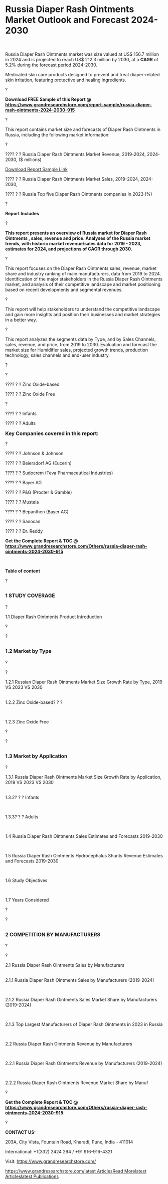 <h1>Russia Diaper Rash Ointments Market Outlook and Forecast 2024-2030</h1><br/><p>Russia Diaper Rash Ointments market was size valued at US$ 156.7 million in 2024 and is projected to reach US$ 212.3 million by 2030, at a <strong>CAGR</strong> of 5.2% during the forecast period 2024-2030.</p>
 
 
 
 <p>Medicated skin care products designed to prevent and treat diaper-related skin irritation, featuring protective and healing ingredients.</p>
 
 
 
 <p>? </p>
 
 
 
 <div><b>Download FREE Sample of this Report @ <a href="https://www.grandresearchstore.com/report-sample/russia-diaper-rash-ointments-2024-2030-915">https://www.grandresearchstore.com/report-sample/russia-diaper-rash-ointments-2024-2030-915</a></b></div>
 
 
 
 <p>? </p>
 
 
 
 <p>This report contains market size and forecasts of Diaper Rash Ointments in Russia, including the following market information:</p>
 
 
 
 <p>? </p>
 
 
 
 <p>???? ? ? Russia Diaper Rash Ointments Market Revenue, 2019-2024, 2024-2030, ($ millions)</p>
 
 
 
 <p><a href="https://www.grandresearchstore.com/mr-admin/report-sample/russia-diaper-rash-ointments-2024-2030-915">Download Report Sample Link</a></p>
 
 
 
 <p>???? ? ? Russia Diaper Rash Ointments Market Sales, 2019-2024, 2024-2030,</p>
 
 
 
 <p>???? ? ? Russia Top five Diaper Rash Ointments companies in 2023 (%)</p>
 
 
 
 <p>? </p>
 
 
 
 <p><strong>Report Includes</strong></p>
 
 
 
 <p>? </p>
 
 
 
 <p><strong>This report presents an overview of Russia market for Diaper Rash Ointments , sales, revenue and price. Analyses of the Russia market trends, with historic market revenue/sales data for 2019 - 2023, estimates for 2024, and projections of <strong>CAGR</strong> through 2030.</strong></p>
 
 
 
 <p>? </p>
 
 
 
 <p>This report focuses on the Diaper Rash Ointments sales, revenue, market share and industry ranking of main manufacturers, data from 2019 to 2024. Identification of the major stakeholders in the Russia Diaper Rash Ointments market, and analysis of their competitive landscape and market positioning based on recent developments and segmental revenues.</p>
 
 
 
 <p>? </p>
 
 
 
 <p>This report will help stakeholders to understand the competitive landscape and gain more insights and position their businesses and market strategies in a better way.</p>
 
 
 
 <p>? </p>
 
 
 
 <p>This report analyzes the segments data by Type, and by Sales Channels, sales, revenue, and price, from 2019 to 2030. Evaluation and forecast the market size for Humidifier sales, projected growth trends, production technology, sales channels and end-user industry.</p>
 
 
 
 <p>? </p>
 
 
 
 <p>? </p>
 
 
 
 <p>???? ? ? Zinc Oxide-based</p>
 
 
 
 <p>???? ? ? Zinc Oxide Free</p>
 
 
 
 <p>? </p>
 
 
 
 <p>???? ? ? Infants</p>
 
 
 
 <p>???? ? ? Adults</p>
 
 
 
 <p><span style="font-size:16px"><strong>Key Companies covered in this report:</strong></span></p>
 
 
 
 <p>? </p>
 
 
 
 <p>???? ? ? Johnson & Johnson</p>
 
 
 
 <p>???? ? ? Beiersdorf AG (Eucerin)</p>
 
 
 
 <p>???? ? ? Sudocrem (Teva Pharmaceutical Industries)</p>
 
 
 
 <p>???? ? ? Bayer AG</p>
 
 
 
 <p>???? ? ? P&G (Procter & Gamble)</p>
 
 
 
 <p>???? ? ? Mustela</p>
 
 
 
 <p>???? ? ? Bepanthen (Bayer AG)</p>
 
 
 
 <p>???? ? ? Sanosan</p>
 
 
 
 <p>???? ? ? Dr. Reddy</p>
 
 
 
 <div><b>Get the Complete Report & TOC @ <a href="https://www.grandresearchstore.com/Others/russia-diaper-rash-ointments-2024-2030-915">https://www.grandresearchstore.com/Others/russia-diaper-rash-ointments-2024-2030-915</a></b></div>
 
 
 
 <p><br />
 
 <b>Table of content</b></p>
 
 
 
 <p>? </p>
 
 
 
 <h2><span style="font-size:16px"><strong>1 STUDY COVERAGE</strong></span></h2>
 
 
 
 <p>? </p>
 
 
 
 <p>1.1 Diaper Rash Ointments Product Introduction</p>
 
 
 
 <p>? </p>
 
 
 
 <p>? </p>
 
 
 
 <h2><span style="font-size:16px"><strong>1.2 Market by Type</strong></span></h2>
 
 
 
 <p>? </p>
 
 
 
 <p>? </p>
 
 
 
 <p>1.2.1 Russian Diaper Rash Ointments Market Size Growth Rate by Type, 2019 VS 2023 VS 2030<br />
 
 <br />
 
 1.2.2 Zinc Oxide-based? ? ? <br />
 
 <br />
 
 1.2.3 Zinc Oxide Free<br />
 
 ? </p>
 
 
 
 <p>? </p>
 
 
 
 <h2><span style="font-size:16px"><strong>1.3 Market by Application</strong></span></h2>
 
 
 
 <p>? </p>
 
 
 
 <p>1.3.1 Russia Diaper Rash Ointments Market Size Growth Rate by Application, 2019 VS 2023 VS 2030<br />
 
 <br />
 
 1.3.2? ? ? Infants<br />
 
 <br />
 
 1.3.3? ? ? Adults<br />
 
 <br />
 
 1.4 Russia Diaper Rash Ointments Sales Estimates and Forecasts 2019-2030<br />
 
 <br />
 
 1.5 Russia Diaper Rash Ointments Hydrocephalus Shunts Revenue Estimates and Forecasts 2019-2030<br />
 
 <br />
 
 1.6 Study Objectives<br />
 
 <br />
 
 1.7 Years Considered</p>
 
 
 
 <p>? </p>
 
 
 
 <p>? </p>
 
 
 
 <h2><span style="font-size:16px"><strong>2 COMPETITION BY MANUFACTURERS</strong></span></h2>
 
 
 
 <p>? </p>
 
 
 
 <p>? </p>
 
 
 
 <p>2.1 Russia Diaper Rash Ointments Sales by Manufacturers<br />
 
 <br />
 
 2.1.1 Russia Diaper Rash Ointments Sales by Manufacturers (2019-2024)<br />
 
 <br />
 
 2.1.2 Russia Diaper Rash Ointments Sales Market Share by Manufacturers (2019-2024)<br />
 
 <br />
 
 2.1.3 Top Largest Manufacturers of Diaper Rash Ointments in 2023 in Russia<br />
 
 <br />
 
 2.2 Russia Diaper Rash Ointments Revenue by Manufacturers<br />
 
 <br />
 
 2.2.1 Russia Diaper Rash Ointments Revenue by Manufacturers (2019-2024)<br />
 
 <br />
 
 2.2.2 Russia Diaper Rash Ointments Revenue Market Share by Manuf</p>
 
 
 
 <p>? </p>
 
 
 
 <div><b>Get the Complete Report & TOC @ <a href="https://www.grandresearchstore.com/Others/russia-diaper-rash-ointments-2024-2030-915">https://www.grandresearchstore.com/Others/russia-diaper-rash-ointments-2024-2030-915</a></b></div>
 
 
 
 <p>? </p>
 
 
 
 <p><b>CONTACT US:</b><br />
 
 203A, City Vista, Fountain Road, Kharadi, Pune, India - 411014<br />
 
 International: +1(332) 2424 294 / +91 916-916-4321<br />
 
 Visit: <a href="https://www.grandresearchstore.com/">https://www.grandresearchstore.com/</a><br />
 
 <a href="https://gyeongbokgung.com">https://www.grandresearchstore.com/</a><a href="https://hallyeomaritime.com">latest Articles</a><a href="https://jingwansa.com">Read More</a><a href="https://nguoiviet.jp/">latest Articles</a><a href="https://www.intelmarketresearch.com/">latest Publications</a></p>